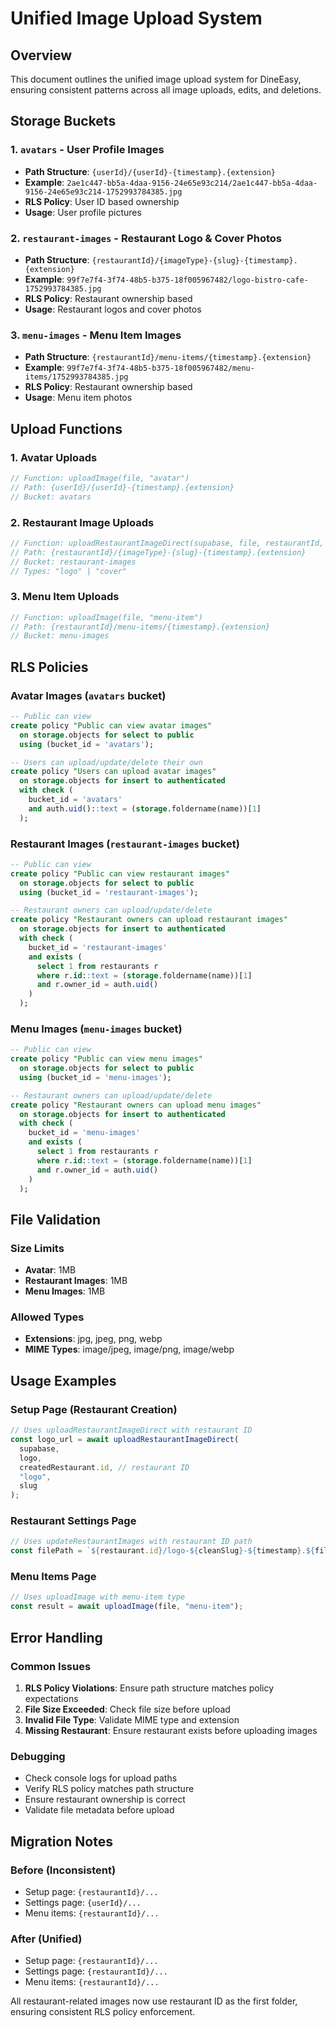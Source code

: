 # Unified Image Upload System

## Overview

This document outlines the unified image upload system for DineEasy, ensuring consistent patterns across all image uploads, edits, and deletions.

## Storage Buckets

### 1. `avatars` - User Profile Images

- **Path Structure**: `{userId}/{userId}-{timestamp}.{extension}`
- **Example**: `2ae1c447-bb5a-4daa-9156-24e65e93c214/2ae1c447-bb5a-4daa-9156-24e65e93c214-1752993784385.jpg`
- **RLS Policy**: User ID based ownership
- **Usage**: User profile pictures

### 2. `restaurant-images` - Restaurant Logo & Cover Photos

- **Path Structure**: `{restaurantId}/{imageType}-{slug}-{timestamp}.{extension}`
- **Example**: `99f7e7f4-3f74-48b5-b375-18f005967482/logo-bistro-cafe-1752993784385.jpg`
- **RLS Policy**: Restaurant ownership based
- **Usage**: Restaurant logos and cover photos

### 3. `menu-images` - Menu Item Images

- **Path Structure**: `{restaurantId}/menu-items/{timestamp}.{extension}`
- **Example**: `99f7e7f4-3f74-48b5-b375-18f005967482/menu-items/1752993784385.jpg`
- **RLS Policy**: Restaurant ownership based
- **Usage**: Menu item photos

## Upload Functions

### 1. Avatar Uploads

```typescript
// Function: uploadImage(file, "avatar")
// Path: {userId}/{userId}-{timestamp}.{extension}
// Bucket: avatars
```

### 2. Restaurant Image Uploads

```typescript
// Function: uploadRestaurantImageDirect(supabase, file, restaurantId, type, slug)
// Path: {restaurantId}/{imageType}-{slug}-{timestamp}.{extension}
// Bucket: restaurant-images
// Types: "logo" | "cover"
```

### 3. Menu Item Uploads

```typescript
// Function: uploadImage(file, "menu-item")
// Path: {restaurantId}/menu-items/{timestamp}.{extension}
// Bucket: menu-images
```

## RLS Policies

### Avatar Images (`avatars` bucket)

```sql
-- Public can view
create policy "Public can view avatar images"
  on storage.objects for select to public
  using (bucket_id = 'avatars');

-- Users can upload/update/delete their own
create policy "Users can upload avatar images"
  on storage.objects for insert to authenticated
  with check (
    bucket_id = 'avatars'
    and auth.uid()::text = (storage.foldername(name))[1]
  );
```

### Restaurant Images (`restaurant-images` bucket)

```sql
-- Public can view
create policy "Public can view restaurant images"
  on storage.objects for select to public
  using (bucket_id = 'restaurant-images');

-- Restaurant owners can upload/update/delete
create policy "Restaurant owners can upload restaurant images"
  on storage.objects for insert to authenticated
  with check (
    bucket_id = 'restaurant-images'
    and exists (
      select 1 from restaurants r
      where r.id::text = (storage.foldername(name))[1]
      and r.owner_id = auth.uid()
    )
  );
```

### Menu Images (`menu-images` bucket)

```sql
-- Public can view
create policy "Public can view menu images"
  on storage.objects for select to public
  using (bucket_id = 'menu-images');

-- Restaurant owners can upload/update/delete
create policy "Restaurant owners can upload menu images"
  on storage.objects for insert to authenticated
  with check (
    bucket_id = 'menu-images'
    and exists (
      select 1 from restaurants r
      where r.id::text = (storage.foldername(name))[1]
      and r.owner_id = auth.uid()
    )
  );
```

## File Validation

### Size Limits

- **Avatar**: 1MB
- **Restaurant Images**: 1MB
- **Menu Images**: 1MB

### Allowed Types

- **Extensions**: jpg, jpeg, png, webp
- **MIME Types**: image/jpeg, image/png, image/webp

## Usage Examples

### Setup Page (Restaurant Creation)

```typescript
// Uses uploadRestaurantImageDirect with restaurant ID
const logo_url = await uploadRestaurantImageDirect(
  supabase,
  logo,
  createdRestaurant.id, // restaurant ID
  "logo",
  slug
);
```

### Restaurant Settings Page

```typescript
// Uses updateRestaurantImages with restaurant ID path
const filePath = `${restaurant.id}/logo-${cleanSlug}-${timestamp}.${fileExtension}`;
```

### Menu Items Page

```typescript
// Uses uploadImage with menu-item type
const result = await uploadImage(file, "menu-item");
```

## Error Handling

### Common Issues

1. **RLS Policy Violations**: Ensure path structure matches policy expectations
2. **File Size Exceeded**: Check file size before upload
3. **Invalid File Type**: Validate MIME type and extension
4. **Missing Restaurant**: Ensure restaurant exists before uploading images

### Debugging

- Check console logs for upload paths
- Verify RLS policy matches path structure
- Ensure restaurant ownership is correct
- Validate file metadata before upload

## Migration Notes

### Before (Inconsistent)

- Setup page: `{restaurantId}/...`
- Settings page: `{userId}/...`
- Menu items: `{restaurantId}/...`

### After (Unified)

- Setup page: `{restaurantId}/...`
- Settings page: `{restaurantId}/...`
- Menu items: `{restaurantId}/...`

All restaurant-related images now use restaurant ID as the first folder, ensuring consistent RLS policy enforcement.
